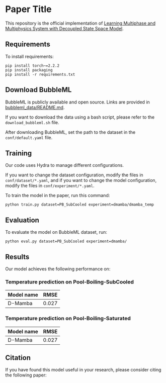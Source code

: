 # Paper Title

This repository is the official implementation of [Learning Multiphase and Multiphysics System with Decoupled State Space Model]().

## Requirements

To install requirements:

```setup
pip install torch~=2.2.2
pip install packaging
pip install -r requirements.txt
```

## Download BubbleML

BubbleML is publicly available and open source. Links are provided in [bubbleml_data/README.md](https://github.com/HPCForge/BubbleML/blob/main/bubbleml_data/README.md).

If you want to download the data using a bash script, please refer to the `download_bubbleml.sh` file.

After downloading BubbleML, set the path to the dataset in the `conf/default.yaml` file.

## Training

Our code uses Hydra to manage different configurations.

If you want to change the dataset configuration, modify the files in `conf/dataset/*.yaml`, and if you want to change the model configuration, modify the files in `conf/experiment/*.yaml`.

To train the model in the paper, run this command:

```train
python train.py dataset=PB_SubCooled experiment=dmamba/dmamba_temp
```

## Evaluation

To evaluate the model on BubbleML dataset, run:

```eval
python eval.py dataset=PB_SubCooled experiment=dmamba/
```

## Results

Our model achieves the following performance on:

### Temperature prediction on Pool-Boiling-SubCooled
| Model name | RMSE  |
|------------|-------|
| D-Mamba    | 0.027 |

### Temperature prediction on Pool-Boiling-Saturated
| Model name | RMSE  |
|------------|-------|
| D-Mamba    | 0.027 |

## Citation

If you have found this model useful in your research, please consider citing the following paper:
```bibtex

```
